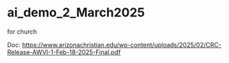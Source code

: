 # ai_demo_2_March2025
for church  

Doc: https://www.arizonachristian.edu/wp-content/uploads/2025/02/CRC-Release-AWVI-1-Feb-18-2025-Final.pdf  


